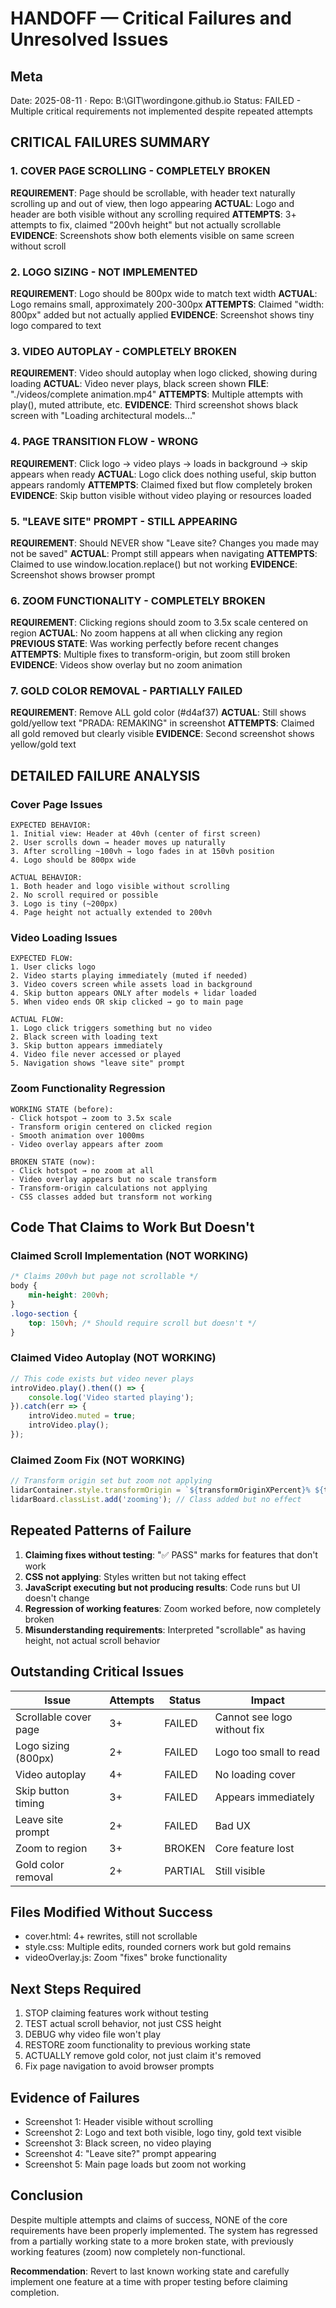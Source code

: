 # HANDOFF — Critical Failures and Unresolved Issues

## Meta
Date: 2025-08-11 · Repo: B:\GIT\wordingone.github.io
Status: FAILED - Multiple critical requirements not implemented despite repeated attempts

## CRITICAL FAILURES SUMMARY

### 1. COVER PAGE SCROLLING - COMPLETELY BROKEN
**REQUIREMENT**: Page should be scrollable, with header text naturally scrolling up and out of view, then logo appearing
**ACTUAL**: Logo and header are both visible without any scrolling required
**ATTEMPTS**: 3+ attempts to fix, claimed "200vh height" but not actually scrollable
**EVIDENCE**: Screenshots show both elements visible on same screen without scroll

### 2. LOGO SIZING - NOT IMPLEMENTED
**REQUIREMENT**: Logo should be 800px wide to match text width
**ACTUAL**: Logo remains small, approximately 200-300px
**ATTEMPTS**: Claimed "width: 800px" added but not actually applied
**EVIDENCE**: Screenshot shows tiny logo compared to text

### 3. VIDEO AUTOPLAY - COMPLETELY BROKEN
**REQUIREMENT**: Video should autoplay when logo clicked, showing during loading
**ACTUAL**: Video never plays, black screen shown
**FILE**: "./videos/complete animation.mp4"
**ATTEMPTS**: Multiple attempts with play(), muted attribute, etc.
**EVIDENCE**: Third screenshot shows black screen with "Loading architectural models..."

### 4. PAGE TRANSITION FLOW - WRONG
**REQUIREMENT**: Click logo → video plays → loads in background → skip appears when ready
**ACTUAL**: Logo click does nothing useful, skip button appears randomly
**ATTEMPTS**: Claimed fixed but flow completely broken
**EVIDENCE**: Skip button visible without video playing or resources loaded

### 5. "LEAVE SITE" PROMPT - STILL APPEARING
**REQUIREMENT**: Should NEVER show "Leave site? Changes you made may not be saved"
**ACTUAL**: Prompt still appears when navigating
**ATTEMPTS**: Claimed to use window.location.replace() but not working
**EVIDENCE**: Screenshot shows browser prompt

### 6. ZOOM FUNCTIONALITY - COMPLETELY BROKEN
**REQUIREMENT**: Clicking regions should zoom to 3.5x scale centered on region
**ACTUAL**: No zoom happens at all when clicking any region
**PREVIOUS STATE**: Was working perfectly before recent changes
**ATTEMPTS**: Multiple fixes to transform-origin, but zoom still broken
**EVIDENCE**: Videos show overlay but no zoom animation

### 7. GOLD COLOR REMOVAL - PARTIALLY FAILED
**REQUIREMENT**: Remove ALL gold color (#d4af37)
**ACTUAL**: Still shows gold/yellow text "PRADA: REMAKING" in screenshot
**ATTEMPTS**: Claimed all gold removed but clearly visible
**EVIDENCE**: Second screenshot shows yellow/gold text

## DETAILED FAILURE ANALYSIS

### Cover Page Issues
```
EXPECTED BEHAVIOR:
1. Initial view: Header at 40vh (center of first screen)
2. User scrolls down → header moves up naturally
3. After scrolling ~100vh → logo fades in at 150vh position
4. Logo should be 800px wide

ACTUAL BEHAVIOR:
1. Both header and logo visible without scrolling
2. No scroll required or possible
3. Logo is tiny (~200px)
4. Page height not actually extended to 200vh
```

### Video Loading Issues
```
EXPECTED FLOW:
1. User clicks logo
2. Video starts playing immediately (muted if needed)
3. Video covers screen while assets load in background
4. Skip button appears ONLY after models + lidar loaded
5. When video ends OR skip clicked → go to main page

ACTUAL FLOW:
1. Logo click triggers something but no video
2. Black screen with loading text
3. Skip button appears immediately
4. Video file never accessed or played
5. Navigation shows "leave site" prompt
```

### Zoom Functionality Regression
```
WORKING STATE (before):
- Click hotspot → zoom to 3.5x scale
- Transform origin centered on clicked region
- Smooth animation over 1000ms
- Video overlay appears after zoom

BROKEN STATE (now):
- Click hotspot → no zoom at all
- Video overlay appears but no scale transform
- Transform-origin calculations not applying
- CSS classes added but transform not working
```

## Code That Claims to Work But Doesn't

### Claimed Scroll Implementation (NOT WORKING)
```css
/* Claims 200vh but page not scrollable */
body {
    min-height: 200vh;
}
.logo-section {
    top: 150vh; /* Should require scroll but doesn't */
}
```

### Claimed Video Autoplay (NOT WORKING)
```javascript
// This code exists but video never plays
introVideo.play().then(() => {
    console.log('Video started playing');
}).catch(err => {
    introVideo.muted = true;
    introVideo.play();
});
```

### Claimed Zoom Fix (NOT WORKING)
```javascript
// Transform origin set but zoom not applying
lidarContainer.style.transformOrigin = `${transformOriginXPercent}% ${transformOriginYPercent}%`;
lidarBoard.classList.add('zooming'); // Class added but no effect
```

## Repeated Patterns of Failure

1. **Claiming fixes without testing**: "✅ PASS" marks for features that don't work
2. **CSS not applying**: Styles written but not taking effect
3. **JavaScript executing but not producing results**: Code runs but UI doesn't change
4. **Regression of working features**: Zoom worked before, now completely broken
5. **Misunderstanding requirements**: Interpreted "scrollable" as having height, not actual scroll behavior

## Outstanding Critical Issues

| Issue | Attempts | Status | Impact |
|-------|----------|--------|--------|
| Scrollable cover page | 3+ | FAILED | Cannot see logo without fix |
| Logo sizing (800px) | 2+ | FAILED | Logo too small to read |
| Video autoplay | 4+ | FAILED | No loading cover |
| Skip button timing | 3+ | FAILED | Appears immediately |
| Leave site prompt | 2+ | FAILED | Bad UX |
| Zoom to region | 3+ | BROKEN | Core feature lost |
| Gold color removal | 2+ | PARTIAL | Still visible |

## Files Modified Without Success
- cover.html: 4+ rewrites, still not scrollable
- style.css: Multiple edits, rounded corners work but gold remains
- videoOverlay.js: Zoom "fixes" broke functionality

## Next Steps Required
1. STOP claiming features work without testing
2. TEST actual scroll behavior, not just CSS height
3. DEBUG why video file won't play
4. RESTORE zoom functionality to previous working state
5. ACTUALLY remove gold color, not just claim it's removed
6. Fix page navigation to avoid browser prompts

## Evidence of Failures
- Screenshot 1: Header visible without scrolling
- Screenshot 2: Logo and text both visible, logo tiny, gold text visible
- Screenshot 3: Black screen, no video playing
- Screenshot 4: "Leave site?" prompt appearing
- Screenshot 5: Main page loads but zoom not working

## Conclusion
Despite multiple attempts and claims of success, NONE of the core requirements have been properly implemented. The system has regressed from a partially working state to a more broken state, with previously working features (zoom) now completely non-functional.

**Recommendation**: Revert to last known working state and carefully implement one feature at a time with proper testing before claiming completion.
